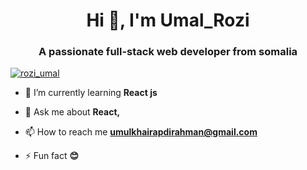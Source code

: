 <h1 align="center">Hi 👋, I'm Umal_Rozi</h1>
<h3 align="center">A passionate full-stack web developer from somalia</h3>



<p align="left"> <a href="https://twitter.com/rozi_umal" target="blank"><img src="https://img.shields.io/twitter/follow/rozi_umal?logo=twitter&style=for-the-badge" alt="rozi_umal" /></a> </p>

- 🌱 I’m currently learning **React js**

- 💬 Ask me about **React,**

- 📫 How to reach me **umulkhairapdirahman@gmail.com**

- ⚡ Fun fact **😊**





